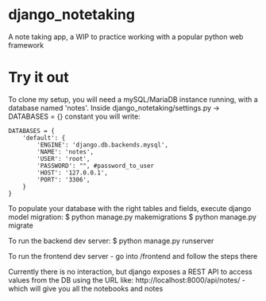 # django_notetaking

A note taking app, a WIP to practice working with a popular python web framework

# Try it out
To clone my setup, you will need a mySQL/MariaDB instance running, with a database named 'notes'. Inside django_notetaking/settings.py -> DATABASES = {} constant you will write:
```
DATABASES = {
    'default': {
        'ENGINE': 'django.db.backends.mysql',
        'NAME': 'notes',
        'USER': 'root',
        'PASSWORD': "", #password_to_user
        'HOST': '127.0.0.1',
        'PORT': '3306',
    }
}
```
To populate your database with the right tables and fields, execute django model migration:
$ python manage.py makemigrations
$ python manage.py migrate


To run the backend dev server:
$ python manage.py runserver

To run the frontend dev server - go into /frontend and follow the steps there


Currently there is no interaction, but django exposes a REST API to access values from the DB using the URL like:
http://localhost:8000/api/notes/ - which will give you all the notebooks and notes


